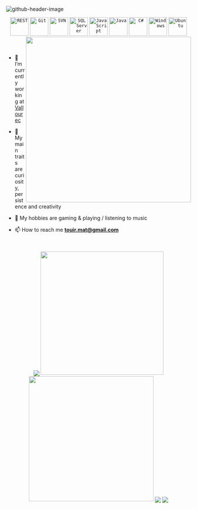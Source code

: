 <!--### Hi there👋 My name is Mohamed Ali and i'm a Software Engineer-->

![github-header-image](https://user-images.githubusercontent.com/16899792/209237828-f5d6d2ea-3ac0-4c08-a41b-5af8d313770e.png)

<div align="center">
	<code><img height="50" src="https://user-images.githubusercontent.com/25181517/192107858-fe19f043-c502-4009-8c47-476fc89718ad.png" alt="REST" title="REST" /></code>
	<code><img height="50" src="https://user-images.githubusercontent.com/25181517/192108372-f71d70ac-7ae6-4c0d-8395-51d8870c2ef0.png" alt="Git" title="Git" /></code>
	<code><img height="50" src="https://user-images.githubusercontent.com/16899792/209449063-a52aaf86-ac19-442b-9939-189f4997c242.png" alt="SVN" title="SVN" /></code>
	<code><img height="50" src="https://user-images.githubusercontent.com/16899792/209244361-832fe0ab-e12f-4c69-84bb-6502474f1e43.png" alt="SQL Server" title="SQL Server" /></code>
	<code><img height="50" src="https://user-images.githubusercontent.com/25181517/117447155-6a868a00-af3d-11eb-9cfe-245df15c9f3f.png" alt="JavaScript" title="JavaScript" /></code>
	<code><img height="50" src="https://user-images.githubusercontent.com/25181517/117201156-9a724800-adec-11eb-9a9d-3cd0f67da4bc.png" alt="Java" title="Java" /></code>
	<code><img height="50" src="https://user-images.githubusercontent.com/25181517/121405384-444d7300-c95d-11eb-959f-913020d3bf90.png" alt="C#" title="C#" /></code>
	<code><img height="50" src="https://user-images.githubusercontent.com/25181517/186884150-05e9ff6d-340e-4802-9533-2c3f02363ee3.png" alt="Windows" title="Windows" /></code>
	<code><img height="50" src="https://user-images.githubusercontent.com/25181517/186884153-99edc188-e4aa-4c84-91b0-e2df260ebc33.png" alt="Ubuntu" title="Ubuntu" /></code>
</div>




<div>
<a target="_blank" align="center">
<picture>
  <source media="(prefers-color-scheme: dark)" srcset="https://media.giphy.com/media/f3iwJFOVOwuy7K6FFw/giphy.gif">
  <img align="right" alt="" src="https://media.giphy.com/media/SWoSkN6DxTszqIKEqv/giphy.gif" width=450>
</picture>
  <!--<img align="right" top="500" height="300" width="400" alt="GIF" src="https://media.giphy.com/media/SWoSkN6DxTszqIKEqv/giphy.gif#gh-light-mode-only">-->
</a>
</br></br>

- 🔭 I’m currently working at <a href="https://www.vallourec.com" target="_blank">Vallourec</a>

- 🌱 My main traits are curiosity, persistence and creativity

- 🎸 My hobbies are gaming & playing / listening to music

- 📫 How to reach me **touir.mat@gmail.com**

</div>
</br>

<p align="center">
  <img align="center" src="http://github-profile-summary-cards.vercel.app/api/cards/profile-details?username=touir1&theme=radical" />
  <img src="https://github-readme-stats.vercel.app/api?username=touir1&show_icons=true&theme=radical&count_private=true&include_all_commits=true&border_radius=10&hide_border=true" width="335" />
  <img src="https://streak-stats.demolab.com/?user=touir1&theme=radical&date_format=j+M+Y&border_radius=10&hide_border=true" width="340" />
  <img align="center" src="http://github-profile-summary-cards.vercel.app/api/cards/repos-per-language?username=touir1&theme=radical" />
  <img align="center" src="http://github-profile-summary-cards.vercel.app/api/cards/productive-time?username=touir1&theme=radical&utcOffset=1" />
  
</p>

<!--<p align="center">
<a href="https://github.com/anuraghazra/github-readme-stats">
  <img src="https://github-readme-stats.vercel.app/api/top-langs/?username=touir1&layout=compact&langs_count=8" />
</a>

</p>
-->


<!--
**touir1/touir1** is a ✨ _special_ ✨ repository because its `README.md` (this file) appears on your GitHub profile.

Here are some ideas to get you started:

- 🔭 I’m currently working on ...
- 🌱 I’m currently learning ...
- 👯 I’m looking to collaborate on ...
- 🤔 I’m looking for help with ...
- 💬 Ask me about ...
- 📫 How to reach me: ...
- 😄 Pronouns: ...
- ⚡ Fun fact: ...
-->

